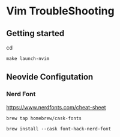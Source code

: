 # Vim TroubleShooting

## Getting started

cd <root>

`make launch-nvim`

## Neovide Configutation

### Nerd Font

https://www.nerdfonts.com/cheat-sheet

`brew tap homebrew/cask-fonts`

`brew install --cask font-hack-nerd-font`

